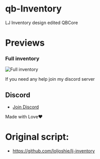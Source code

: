 # qb-Inventory
LJ Inventory design edited QBCore

# Previews
### Full inventory
![Full inventory](https://cdn.discordapp.com/attachments/673205636875681813/933829042308776036/unknown.png)

If you need any help join my discord server

## Discord
- [Join Discord](https://discord.gg/XpdWyyT4Nm)

Made with Love❤️

# Original script:
- https://github.com/loljoshie/lj-inventory
